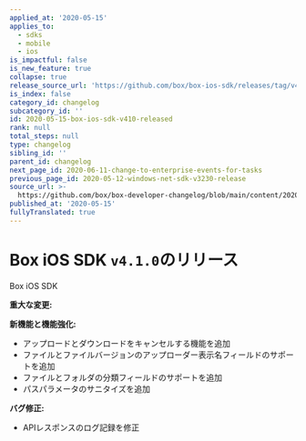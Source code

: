 ```yaml
---
applied_at: '2020-05-15'
applies_to:
  - sdks
  - mobile
  - ios
is_impactful: false
is_new_feature: true
collapse: true
release_source_url: 'https://github.com/box/box-ios-sdk/releases/tag/v4.1.0'
is_index: false
category_id: changelog
subcategory_id: ''
id: 2020-05-15-box-ios-sdk-v410-released
rank: null
total_steps: null
type: changelog
sibling_id: ''
parent_id: changelog
next_page_id: 2020-06-11-change-to-enterprise-events-for-tasks
previous_page_id: 2020-05-12-windows-net-sdk-v3230-release
source_url: >-
  https://github.com/box/box-developer-changelog/blob/main/content/2020/05-15-box-ios-sdk-v410-released.md
published_at: '2020-05-15'
fullyTranslated: true
---
```

# Box iOS SDK `v4.1.0`のリリース

Box iOS SDK

**重大な変更:**

**新機能と機能強化:**

* アップロードとダウンロードをキャンセルする機能を追加
* ファイルとファイルバージョンのアップローダー表示名フィールドのサポートを追加
* ファイルとフォルダの分類フィールドのサポートを追加
* パスパラメータのサニタイズを追加

**バグ修正:**

* APIレスポンスのログ記録を修正
